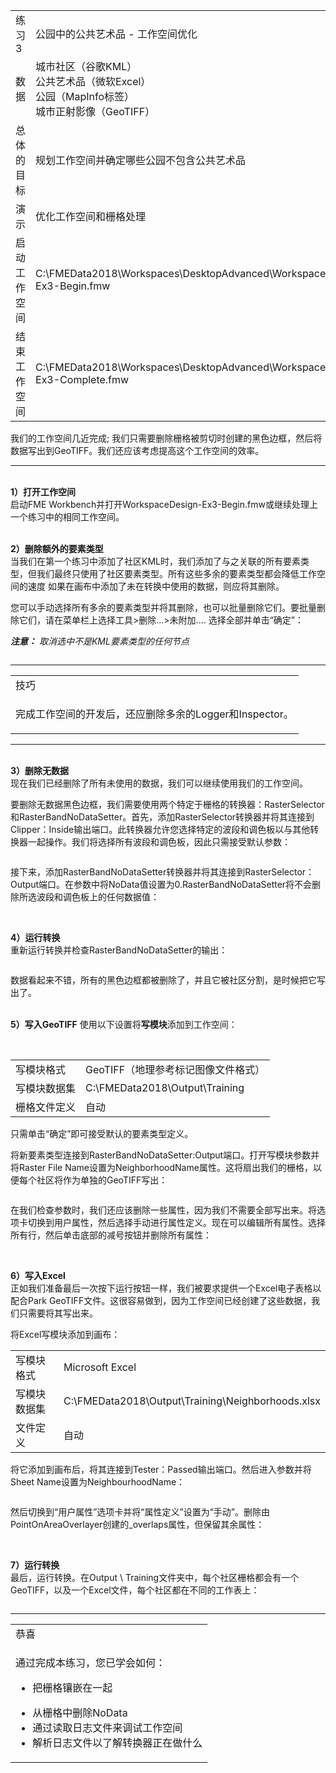   <div id="readme" class="readme blob instapaper_body">
    <article class="markdown-body entry-content" itemprop="text">
<table>
<tbody><tr>
<td>
<i></i><font style="vertical-align: inherit;"><font style="vertical-align: inherit;">
练习3
</font></font></td>

<td><font style="vertical-align: inherit;"><font style="vertical-align: inherit;">
公园中的公共艺术品 - 工作空间优化
</font></font></td>
</tr>
<tr>
<td><font style="vertical-align: inherit;"><font style="vertical-align: inherit;">数据</font></font></td>
<td><font style="vertical-align: inherit;"><font style="vertical-align: inherit;">城市社区（谷歌KML）</font></font><br><font style="vertical-align: inherit;"><font style="vertical-align: inherit;">公共艺术品（微软Excel）</font></font><br><font style="vertical-align: inherit;"><font style="vertical-align: inherit;">
公园（MapInfo标签）</font></font><br><font style="vertical-align: inherit;"><font style="vertical-align: inherit;">
城市正射影像（GeoTIFF）</font></font></td>
</tr>
<tr>
<td><font style="vertical-align: inherit;"><font style="vertical-align: inherit;">总体的目标</font></font></td>
<td><font style="vertical-align: inherit;"><font style="vertical-align: inherit;">规划工作空间并确定哪些公园不包含公共艺术品</font></font></td>
</tr>
<tr>
<td><font style="vertical-align: inherit;"><font style="vertical-align: inherit;">演示</font></font></td>
<td><font style="vertical-align: inherit;"><font style="vertical-align: inherit;">优化工作空间和栅格处理</font></font></td>
</tr>
<tr>
<td><font style="vertical-align: inherit;"><font style="vertical-align: inherit;">启动工作空间</font></font></td>
<td><font style="vertical-align: inherit;"><font style="vertical-align: inherit;">C:\FMEData2018\Workspaces\DesktopAdvanced\WorkspaceDesign-Ex3-Begin.fmw</font></font></td>
</tr>
<tr>
<td><font style="vertical-align: inherit;"><font style="vertical-align: inherit;">结束工作空间</font></font></td>
<td><font style="vertical-align: inherit;"><font style="vertical-align: inherit;">C:\FMEData2018\Workspaces\DesktopAdvanced\WorkspaceDesign-Ex3-Complete.fmw</font></font></td>
</tr>
</tbody></table>
<p><font style="vertical-align: inherit;"><font style="vertical-align: inherit;">我们的工作空间几近完成; </font><font style="vertical-align: inherit;">我们只需要删除栅格被剪切时创建的黑色边框，然后将数据写出到GeoTIFF。</font><font style="vertical-align: inherit;">我们还应该考虑提高这个工作空间的效率。</font></font></p>
<hr>
<p><br><strong><font style="vertical-align: inherit;"><font style="vertical-align: inherit;">1）打开工作空间</font></font></strong>
<br><font style="vertical-align: inherit;"><font style="vertical-align: inherit;">启动FME Workbench并打开WorkspaceDesign-Ex3-Begin.fmw或继续处理上一个练习中的相同工作空间。</font></font></p>
<p><br><strong><font style="vertical-align: inherit;"><font style="vertical-align: inherit;">2）删除额外的要素类型</font></font></strong>
<br><font style="vertical-align: inherit;"><font style="vertical-align: inherit;">当我们在第一个练习中添加了社区KML时，我们添加了与之关联的所有要素类型，但我们最终只使用了社区要素类型。</font><font style="vertical-align: inherit;">所有这些多余的要素类型都会降低工作空间的速度 </font><font style="vertical-align: inherit;">如果在画布中添加了未在转换中使用的数据，则应将其删除。</font></font></p>
<p><font style="vertical-align: inherit;"><font style="vertical-align: inherit;">您可以手动选择所有多余的要素类型并将其删除，也可以批量删除它们。</font><font style="vertical-align: inherit;">要批量删除它们，请在菜单栏上选择工具&gt;删除...&gt;未附加.... </font><font style="vertical-align: inherit;">选择全部并单击“确定”：</font></font></p>
<p><em><strong><font style="vertical-align: inherit;"><font style="vertical-align: inherit;">注意：</font></font></strong></em> <em><font style="vertical-align: inherit;"><font style="vertical-align: inherit;">取消选中不是KML要素类型的任何节点</font></font></em></p>
<p><a target="_blank" href="https://github.com/safesoftware/FMETraining/blob/Desktop-Advanced-2018/DesktopAdvanced2WorkspaceDesign/Images/Img2.224.Ex3.RemoveUnattachedFeatureTypes.png"><img src="./Images/Img2.224.Ex3.RemoveUnattachedFeatureTypes.png" alt="" style="max-width:100%;"></a></p>
<hr>
 
<table>
<tbody><tr>
<td>
<i></i><font style="vertical-align: inherit;"><font style="vertical-align: inherit;">
技巧
</font></font></td>
</tr>
<tr>
<td><font style="vertical-align: inherit;"><font style="vertical-align: inherit;">

完成工作空间的开发后，还应删除多余的Logger和Inspector。 

</font></font></td>
</tr>
</tbody></table>
<hr>
<p><br><strong><font style="vertical-align: inherit;"><font style="vertical-align: inherit;">3）删除无数据</font></font></strong>
<br><font style="vertical-align: inherit;"><font style="vertical-align: inherit;">现在我们已经删除了所有未使用的数据，我们可以继续使用我们的工作空间。</font></font></p>
<p><font style="vertical-align: inherit;"><font style="vertical-align: inherit;">要删除无数据黑色边框，我们需要使用两个特定于栅格的转换器：RasterSelector和RasterBandNoDataSetter。</font><font style="vertical-align: inherit;">首先，添加RasterSelector转换器并将其连接到Clipper：Inside输出端口。</font><font style="vertical-align: inherit;">此转换器允许您选择特定的波段和调色板以与其他转换器一起操作。</font><font style="vertical-align: inherit;">我们将选择所有波段和调色板，因此只需接受默认参数：</font></font></p>
<p><a target="_blank" href="https://github.com/safesoftware/FMETraining/blob/Desktop-Advanced-2018/DesktopAdvanced2WorkspaceDesign/Images/Img2.225.Ex3.RasterSelector.png"><img src="./Images/Img2.225.Ex3.RasterSelector.png" alt="" style="max-width:100%;"></a></p>
<p><font style="vertical-align: inherit;"><font style="vertical-align: inherit;">接下来，添加RasterBandNoDataSetter转换器并将其连接到RasterSelector：Output端口。</font><font style="vertical-align: inherit;">在参数中将NoData值设置为0.RasterBandNoDataSetter将不会删除所选波段和调色板上的任何数据值：</font></font></p>
<p><a target="_blank" href="https://github.com/safesoftware/FMETraining/blob/Desktop-Advanced-2018/DesktopAdvanced2WorkspaceDesign/Images/Img2.226.Ex3.RasterBandNoDataSetter.png"><img src="./Images/Img2.226.Ex3.RasterBandNoDataSetter.png" alt="" style="max-width:100%;"></a></p>
<p><br><strong><font style="vertical-align: inherit;"><font style="vertical-align: inherit;">4）运行转换</font></font></strong>
<br><font style="vertical-align: inherit;"><font style="vertical-align: inherit;">重新运行转换并检查RasterBandNoDataSetter的输出：</font></font></p>
<p><a target="_blank" href="https://github.com/safesoftware/FMETraining/blob/Desktop-Advanced-2018/DesktopAdvanced2WorkspaceDesign/Images/Img2.227.Ex3.NoDataRemovalOutput.png"><img src="./Images/Img2.227.Ex3.NoDataRemovalOutput.png" alt="" style="max-width:100%;"></a></p>
<p><font style="vertical-align: inherit;"><font style="vertical-align: inherit;">数据看起来不错，所有的黑色边框都被删除了，并且它被社区分割，是时候把它写出了。</font></font></p>
<p><br><strong><font style="vertical-align: inherit;"><font style="vertical-align: inherit;">5）写入GeoTIFF</font></font></strong><font style="vertical-align: inherit;"><font style="vertical-align: inherit;"> 
使用以下设置将</font><strong><font style="vertical-align: inherit;">写模块</font></strong><font style="vertical-align: inherit;">添加到工作空间：</font></font></p>
<br>
<table>
<tbody><tr>
<td><font style="vertical-align: inherit;"><font style="vertical-align: inherit;">写模块格式</font></font></td>
<td><font style="vertical-align: inherit;"><font style="vertical-align: inherit;">GeoTIFF（地理参考标记图像文件格式）</font></font></td>
</tr>
<tr>
<td><font style="vertical-align: inherit;"><font style="vertical-align: inherit;">写模块数据集</font></font></td>
<td><font style="vertical-align: inherit;"><font style="vertical-align: inherit;">C:\FMEData2018\Output\Training
</font></font></td>
</tr>
<tr>
<td><font style="vertical-align: inherit;"><font style="vertical-align: inherit;">栅格文件定义</font></font></td>
<td><font style="vertical-align: inherit;"><font style="vertical-align: inherit;">自动</font></font></td>
</tr>
</tbody></table>
<p><font style="vertical-align: inherit;"><font style="vertical-align: inherit;">只需单击“确定”即可接受默认的要素类型定义。</font></font></p>
<p><font style="vertical-align: inherit;"><font style="vertical-align: inherit;">将新要素类型连接到RasterBandNoDataSetter:Output端口。</font><font style="vertical-align: inherit;">打开写模块参数并将Raster File Name设置为NeighborhoodName属性。</font><font style="vertical-align: inherit;">这将扇出我们的栅格，以便每个社区将作为单独的GeoTIFF写出：</font></font></p>
<p><a target="_blank" href="https://github.com/safesoftware/FMETraining/blob/Desktop-Advanced-2018/DesktopAdvanced2WorkspaceDesign/Images/Img2.228.Ex3.GeoTIFFWriter.png"><img src="./Images/Img2.228.Ex3.GeoTIFFWriter.png" alt="" style="max-width:100%;"></a></p>
<p><font style="vertical-align: inherit;"><font style="vertical-align: inherit;">在我们检查参数时，我们还应该删除一些属性，因为我们不需要全部写出来。</font><font style="vertical-align: inherit;">将选项卡切换到用户属性，然后选择手动进行属性定义。</font><font style="vertical-align: inherit;">现在可以编辑所有属性。</font><font style="vertical-align: inherit;">选择所有行，然后单击底部的减号按钮并删除所有属性：</font></font></p>
<p><a target="_blank" href="https://github.com/safesoftware/FMETraining/blob/Desktop-Advanced-2018/DesktopAdvanced2WorkspaceDesign/Images/Img2.229.Ex3.RemoveAttributesOnGeoTIFF.png"><img src="./Images/Img2.229.Ex3.RemoveAttributesOnGeoTIFF.png" alt="" style="max-width:100%;"></a></p>
<p><br><strong><font style="vertical-align: inherit;"><font style="vertical-align: inherit;">6）写入Excel</font></font></strong>
<br><font style="vertical-align: inherit;"><font style="vertical-align: inherit;">正如我们准备最后一次按下运行按钮一样，我们被要求提供一个Excel电子表格以配合Park GeoTIFF文件。</font><font style="vertical-align: inherit;">这很容易做到，因为工作空间已经创建了这些数据，我们只需要将其写出来。</font></font></p>
<p><font style="vertical-align: inherit;"><font style="vertical-align: inherit;">将Excel写模块添加到画布：</font></font></p>
<table>
<tbody><tr>
<td><font style="vertical-align: inherit;"><font style="vertical-align: inherit;">写模块格式</font></font></td>
<td><font style="vertical-align: inherit;"><font style="vertical-align: inherit;">Microsoft Excel</font></font></td>
</tr>
<tr>
<td><font style="vertical-align: inherit;"><font style="vertical-align: inherit;">写模块数据集</font></font></td>
<td><font style="vertical-align: inherit;"><font style="vertical-align: inherit;">C:\FMEData2018\Output\Training\Neighborhoods.xlsx</font></font></td>
</tr>
<tr>
<td><font style="vertical-align: inherit;"><font style="vertical-align: inherit;">文件定义</font></font></td>
<td><font style="vertical-align: inherit;"><font style="vertical-align: inherit;">自动</font></font></td>
</tr>
</tbody></table>
<p><font style="vertical-align: inherit;"><font style="vertical-align: inherit;">将它添加到画布后，将其连接到Tester：Passed输出端口。</font><font style="vertical-align: inherit;">然后进入参数并将Sheet Name设置为NeighbourhoodName：</font></font></p>
<p><a target="_blank" href="https://github.com/safesoftware/FMETraining/blob/Desktop-Advanced-2018/DesktopAdvanced2WorkspaceDesign/Images/Img2.231.Ex3.ExcelWriter.png"><img src="./Images/Img2.231.Ex3.ExcelWriter.png" alt="" style="max-width:100%;"></a></p>
<p><font style="vertical-align: inherit;"><font style="vertical-align: inherit;">然后切换到“用户属性”选项卡并将“属性定义”设置为“手动”。</font><font style="vertical-align: inherit;">删除由PointOnAreaOverlayer创建的_overlaps属性，但保留其余属性：</font></font></p>
<p><a target="_blank" href="https://github.com/safesoftware/FMETraining/blob/Desktop-Advanced-2018/DesktopAdvanced2WorkspaceDesign/Images/Img2.232.Ex3.RemoveOverlaps.png"><img src="./Images/Img2.232.Ex3.RemoveOverlaps.png" alt="" style="max-width:100%;"></a></p>
<p><br><strong><font style="vertical-align: inherit;"><font style="vertical-align: inherit;">7）运行转换</font></font></strong>
<br><font style="vertical-align: inherit;"><font style="vertical-align: inherit;">最后，运行转换。</font><font style="vertical-align: inherit;">在Output \ Training文件夹中，每个社区栅格都会有一个GeoTIFF，以及一个Excel文件，每个社区都在不同的工作表上：</font></font></p>
<p><a target="_blank" href="https://github.com/safesoftware/FMETraining/blob/Desktop-Advanced-2018/DesktopAdvanced2WorkspaceDesign/Images/Img2.233.Ex3.OutputFolder.png"><img src="./Images/Img2.233.Ex3.OutputFolder.png" alt="" style="max-width:100%;"></a></p>
<hr>
 
<table>
<tbody><tr>
<td>
<i></i><font style="vertical-align: inherit;"><font style="vertical-align: inherit;">
恭喜
</font></font></td>
</tr>
<tr>
<td><font style="vertical-align: inherit;"><font style="vertical-align: inherit;">

通过完成本练习，您已学会如何：
</font></font><ul><li><font style="vertical-align: inherit;"><font style="vertical-align: inherit;">把栅格镶嵌在一起</font></font></li>
<li><font style="vertical-align: inherit;"><font style="vertical-align: inherit;">从栅格中删除NoData</font></font></li>
<li><font style="vertical-align: inherit;"><font style="vertical-align: inherit;">通过读取日志文件来调试工作空间</font></font></li>
<li><font style="vertical-align: inherit;"><font style="vertical-align: inherit;">解析日志文件以了解转换器正在做什么</font></font></li></ul>

</td>
</tr>
</tbody></table>
</article>
  </div>
</div></body></html>
